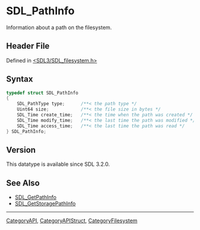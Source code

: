 # SDL_PathInfo

Information about a path on the filesystem.

## Header File

Defined in [<SDL3/SDL_filesystem.h>](https://github.com/libsdl-org/SDL/blob/main/include/SDL3/SDL_filesystem.h)

## Syntax

```c
typedef struct SDL_PathInfo
{
    SDL_PathType type;      /**< the path type */
    Uint64 size;            /**< the file size in bytes */
    SDL_Time create_time;   /**< the time when the path was created */
    SDL_Time modify_time;   /**< the last time the path was modified */
    SDL_Time access_time;   /**< the last time the path was read */
} SDL_PathInfo;
```

## Version

This datatype is available since SDL 3.2.0.

## See Also

- [SDL_GetPathInfo](SDL_GetPathInfo)
- [SDL_GetStoragePathInfo](SDL_GetStoragePathInfo)

----
[CategoryAPI](CategoryAPI), [CategoryAPIStruct](CategoryAPIStruct), [CategoryFilesystem](CategoryFilesystem)

